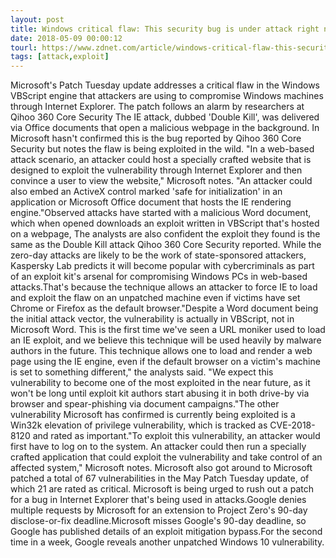 ```yaml
---
layout: post
title: Windows critical flaw: This security bug is under attack right now, says Microsoft
date: 2018-05-09 00:00:12
tourl: https://www.zdnet.com/article/windows-critical-flaw-this-security-bug-is-under-attack-right-now-says-microsoft/
tags: [attack,exploit]
---
```

Microsoft's Patch Tuesday update addresses a critical flaw in the Windows VBScript engine that attackers are using to compromise Windows machines through Internet Explorer. The patch follows an alarm by researchers at Qihoo 360 Core Security The IE attack, dubbed 'Double Kill', was delivered via Office documents that open a malicious webpage in the background. In Microsoft hasn't confirmed this is the bug reported by Qihoo 360 Core Security but notes the flaw is being exploited in the wild. "In a web-based attack scenario, an attacker could host a specially crafted website that is designed to exploit the vulnerability through Internet Explorer and then convince a user to view the website," Microsoft notes. "An attacker could also embed an ActiveX control marked 'safe for initialization' in an application or Microsoft Office document that hosts the IE rendering engine."Observed attacks have started with a malicious Word document, which when opened downloads an exploit written in VBScript that's hosted on a webpage, The analysts are also confident the exploit they found is the same as the Double Kill attack Qihoo 360 Core Security reported. While the zero-day attacks are likely to be the work of state-sponsored attackers, Kaspersky Lab predicts it will become popular with cybercriminals as part of an exploit kit's arsenal for compromising Windows PCs in web-based attacks.That's because the technique allows an attacker to force IE to load and exploit the flaw on an unpatched machine even if victims have set Chrome or Firefox as the default browser."Despite a Word document being the initial attack vector, the vulnerability is actually in VBScript, not in Microsoft Word. This is the first time we've seen a URL moniker used to load an IE exploit, and we believe this technique will be used heavily by malware authors in the future. This technique allows one to load and render a web page using the IE engine, even if the default browser on a victim's machine is set to something different," the analysts said. "We expect this vulnerability to become one of the most exploited in the near future, as it won't be long until exploit kit authors start abusing it in both drive-by via browser and spear-phishing via document campaigns."The other vulnerability Microsoft has confirmed is currently being exploited is a Win32k elevation of privilege vulnerability, which is tracked as CVE-2018-8120 and rated as important."To exploit this vulnerability, an attacker would first have to log on to the system. An attacker could then run a specially crafted application that could exploit the vulnerability and take control of an affected system," Microsoft notes. Microsoft also got around to Microsoft patched a total of 67 vulnerabilities in the May Patch Tuesday update, of which 21 are rated as critical. Microsoft is being urged to rush out a patch for a bug in Internet Explorer that's being used in attacks.Google denies multiple requests by Microsoft for an extension to Project Zero's 90-day disclose-or-fix deadline.Microsoft misses Google's 90-day deadline, so Google has published details of an exploit mitigation bypass.For the second time in a week, Google reveals another unpatched Windows 10 vulnerability.